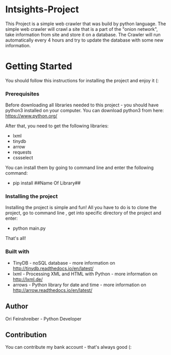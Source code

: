 # Intsights-Project #

This Project is a simple web crawler that was build by python language.
The simple web crawler will crawl a site that is a part of the "onion network", take information from site and store it on a database.
The Crawler will run automatically every 4 hours and try to update the database with some new information.



# Getting Started #
You should follow this instructions for installing the project and enjoy it (:
 
### Prerequisites ###
Before downloading all libraries needed to this project - you should have python3 installed on your computer.
You can download python3 from here: https://www.python.org/

After that, you need to get the following libraries:
  - lxml
  - tinydb
  - arrow
  - requests
  - cssselect
 
You can install them by going to command line and enter the following command:

  - pip install ##Name Of Library##




### Installing the project ###
Installing the project is simple and fun!
All you have to do is to clone the project, go to command line , get into specific directory of the project  and enter:
  - python main.py
  
    
That's all!


### Built with ###
  - TinyDB - noSQL database  - more information on http://tinydb.readthedocs.io/en/latest/
  - lxml - Processing XML and HTML with Python -  more information on http://lxml.de/
  - arrows - Python library for date and time - more information on http://arrow.readthedocs.io/en/latest/
  
## Author ##
 Ori Feinshreiber - Python Developer

## Contribution ##

You can contribute my bank account - that's always good (:




